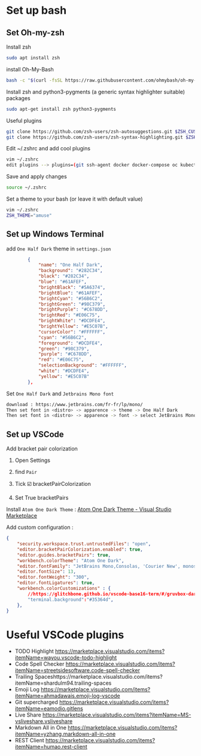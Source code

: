 # Set up bash

## Set Oh-my-zsh

Install zsh

```bash
sudo apt install zsh
```

install Oh-My-Bash

```bash
bash -c "$(curl -fsSL https://raw.githubusercontent.com/ohmybash/oh-my-bash/master/tools/install.sh)"
```

Install zsh and python3-pygments (a generic syntax highlighter suitable) packages

```bash
sudo apt-get install zsh python3-pygments
```

Useful plugins

```bash
git clone https://github.com/zsh-users/zsh-autosuggestions.git $ZSH_CUSTOM/plugins/zsh-autosuggestions
git clone https://github.com/zsh-users/zsh-syntax-highlighting.git $ZSH_CUSTOM/plugins/zsh-syntax-highlighting
```

Edit ~/.zshrc  and add cool plugins

```bash
vim ~/.zshrc
edit plugins --> plugins=(git ssh-agent docker docker-compose oc kubectl terraform zsh�autosuggestions zsh-syntax-highlighting colorize ubuntu)
```

Save and apply changes

```bash
source ~/.zshrc 
```

Set a theme to your bash (or leave it with default value) 

```bash
vim ~/.zshrc
ZSH_THEME="amuse"
```

## Set up Windows Terminal

add ``One Half Dark`` theme in ``settings.json``

```json
        {
            "name": "One Half Dark",
            "background": "#282C34",
            "black": "#282C34",
            "blue": "#61AFEF",
            "brightBlack": "#5A6374",
            "brightBlue": "#61AFEF",
            "brightCyan": "#56B6C2",
            "brightGreen": "#98C379",
            "brightPurple": "#C678DD",
            "brightRed": "#E06C75",
            "brightWhite": "#DCDFE4",
            "brightYellow": "#E5C07B",
            "cursorColor": "#FFFFFF",
            "cyan": "#56B6C2",
            "foreground": "#DCDFE4",
            "green": "#98C379",
            "purple": "#C678DD",
            "red": "#E06C75",
            "selectionBackground": "#FFFFFF",
            "white": "#DCDFE4",
            "yellow": "#E5C07B"
        },
```

Set  ``One Half Dark`` and  ``Jetbrains Mono font`` 

```bash
download : https://www.jetbrains.com/fr-fr/lp/mono/
Then set font in <distro> -> apparence -> theme -> One Half Dark 
Then set font in <distro> -> apparence -> font -> select JetBrains Mono 
```

## Set up VSCode

Add bracket pair colorization

1. Open Settings

2. find ``Pair`` 

3. Tick :ballot_box_with_check: bracketPairColorization

4. Set True bracketPairs

Install ``Atom One Dark Theme`` : [Atom One Dark Theme - Visual Studio Marketplace](https://marketplace.visualstudio.com/items?itemName=akamud.vscode-theme-onedark)

Add custom configuration : 

```json
{
    "security.workspace.trust.untrustedFiles": "open",
    "editor.bracketPairColorization.enabled": true,
    "editor.guides.bracketPairs": true,
    "workbench.colorTheme": "Atom One Dark",
    "editor.fontFamily": "JetBrains Mono,Consolas, 'Courier New', monospace",
    "editor.fontSize": 13,
    "editor.fontWeight": "300",
    "editor.fontLigatures": true,
    "workbench.colorCustomizations" : {
        //https://glitchbone.github.io/vscode-base16-term/#/gruvbox-dark-soft
        "terminal.background":"#35364d",
    },
} 
```
# Useful VSCode plugins
- TODO Highlight https://marketplace.visualstudio.com/items?itemName=wayou.vscode-todo-highlight
- Code Spell Checker https://marketplace.visualstudio.com/items?itemName=streetsidesoftware.code-spell-checker
- Trailing Spaceshttps://marketplace.visualstudio.com/items?itemName=shardulm94.trailing-spaces
- Emoji Log https://marketplace.visualstudio.com/items?itemName=ahmadawais.emoji-log-vscode
- Git supercharged https://marketplace.visualstudio.com/items?itemName=eamodio.gitlens
- Live Share https://marketplace.visualstudio.com/items?itemName=MS-vsliveshare.vsliveshare
- Markdown All in One https://marketplace.visualstudio.com/items?itemName=yzhang.markdown-all-in-one
- REST Client https://marketplace.visualstudio.com/items?itemName=humao.rest-client

